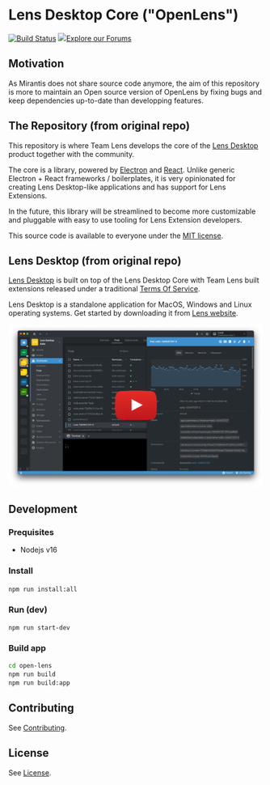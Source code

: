 # Lens Desktop Core ("OpenLens")

[![Build Status](https://github.com/lensapp/lens/actions/workflows/test.yml/badge.svg)](https://github.com/lensapp/lens/actions/workflows/test.yml)
<img src="https://upload.wikimedia.org/wikipedia/commons/1/17/Discourse_icon.svg" width=25>[Explore our Forums](https://forums.k8slens.dev)

## Motivation

As Mirantis does not share source code anymore, the aim of this repository is more to maintain an Open source version of OpenLens by fixing bugs and keep dependencies up-to-date than developping features.

## The Repository (from original repo)

This repository is where Team Lens develops the core of the [Lens Desktop](https://k8slens.dev) product together with the community.

The core is a library, powered by [Electron](https://www.electronjs.org/) and [React](https://reactjs.org/). Unlike generic Electron + React frameworks / boilerplates, it is very opinionated for creating Lens Desktop-like applications and has support for Lens Extensions.

In the future, this library will be streamlined to become more customizable and pluggable with easy to use tooling for Lens Extension developers.

This source code is available to everyone under the [MIT license](./LICENSE).

## Lens Desktop (from original repo)

[Lens Desktop](https://k8slens.dev) is built on top of the Lens Desktop Core with Team Lens built extensions released under a traditional [Terms Of Service](https://k8slens.dev/licenses/tos).

Lens Desktop is a standalone application for MacOS, Windows and Linux operating systems. Get started by downloading it from [Lens website](https://k8slens.dev).

[![Screenshot](.github/screenshot.png)](https://www.youtube.com/watch?v=eeDwdVXattc)

## Development

### Prequisites

* Nodejs v16

### Install

`npm run install:all`

### Run (dev)

`npm run start-dev`

### Build app

```sh
cd open-lens
npm run build
npm run build:app
```

## Contributing

See [Contributing](CONTRIBUTING.md).

## License

See [License](LICENSE).
